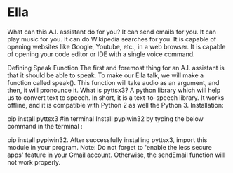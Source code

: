 # Ella
What can this A.I. assistant do for you? It can send emails for you. It can play music for you. It can do Wikipedia searches for you. It is capable of opening websites like Google, Youtube, etc., in a web browser. It is capable of opening your code editor or IDE with a single voice command.

Defining Speak Function The first and foremost thing for an A.I. assistant is that it should be able to speak. To make our Ella talk, we will make a function called speak(). This function will take audio as an argument, and then, it will pronounce it.
What is pyttsx3? A python library which will help us to convert text to speech. In short, it is a text-to-speech library. It works offline, and it is compatible with Python 2 as well the Python 3. Installation:

pip install pyttsx3 #in terminal
Install pypiwin32 by typing the below command in the terminal :

pip install pypiwin32. After successfully installing pyttsx3, import this module in your program.
Note: Do not forget to 'enable the less secure apps' feature in your Gmail account. Otherwise, the sendEmail function will not work properly.
